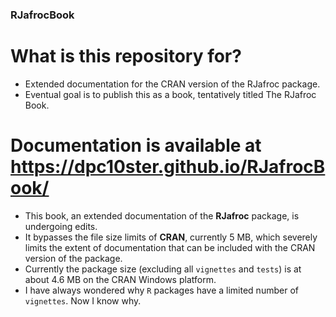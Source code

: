 ### RJafrocBook


# What is this repository for? #
* Extended documentation for the CRAN version of the RJafroc package. 
* Eventual goal is to publish this as a book, tentatively titled The RJafroc Book.

# Documentation is available at https://dpc10ster.github.io/RJafrocBook/ #
* This book, an extended documentation of the __RJafroc__ package, is undergoing edits. 
* It bypasses the file size limits of __CRAN__, currently 5 MB, which severely limits the extent of  documentation that can be included with the CRAN version of the package.
* Currently the package size (excluding all `vignettes` and `tests`) is at about 4.6 MB on the CRAN Windows platform.
* I have always wondered why `R` packages have a limited number of `vignettes`. Now I know why.
